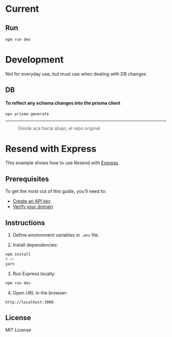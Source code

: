 # Current

## Run

`npm run dev` 

# Development

Not for everyday use, but must use when dealing with DB changes
## DB

#### To reflect any schema changes into the prisma client

`npx prisma generate`
> 
____

> Desde aca hacia abajo, el repo original
# Resend with Express

This example shows how to use Resend with [Express](https://expressjs.com).

## Prerequisites

To get the most out of this guide, you’ll need to:

* [Create an API key](https://resend.com/api-keys)
* [Verify your domain](https://resend.com/domains)

## Instructions

1. Define environment variables in `.env` file.

2. Install dependencies:

  ```sh
npm install
# or
yarn
  ```

3. Run Express locally:

  ```sh
npm run dev
  ```

4. Open URL in the browser:

  ```
http://localhost:3000
  ```

## License

MIT License